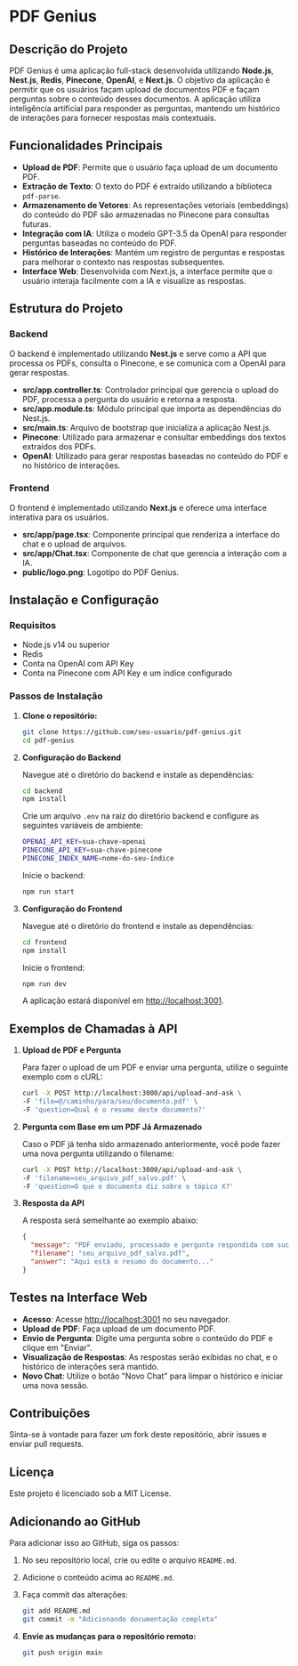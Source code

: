 # PDF Genius

## Descrição do Projeto

PDF Genius é uma aplicação full-stack desenvolvida utilizando **Node.js**, **Nest.js**, **Redis**, **Pinecone**, **OpenAI**, e **Next.js**. O objetivo da aplicação é permitir que os usuários façam upload de documentos PDF e façam perguntas sobre o conteúdo desses documentos. A aplicação utiliza inteligência artificial para responder as perguntas, mantendo um histórico de interações para fornecer respostas mais contextuais.

## Funcionalidades Principais

- **Upload de PDF**: Permite que o usuário faça upload de um documento PDF.
- **Extração de Texto**: O texto do PDF é extraído utilizando a biblioteca `pdf-parse`.
- **Armazenamento de Vetores**: As representações vetoriais (embeddings) do conteúdo do PDF são armazenadas no Pinecone para consultas futuras.
- **Integração com IA**: Utiliza o modelo GPT-3.5 da OpenAI para responder perguntas baseadas no conteúdo do PDF.
- **Histórico de Interações**: Mantém um registro de perguntas e respostas para melhorar o contexto nas respostas subsequentes.
- **Interface Web**: Desenvolvida com Next.js, a interface permite que o usuário interaja facilmente com a IA e visualize as respostas.

## Estrutura do Projeto

### Backend

O backend é implementado utilizando **Nest.js** e serve como a API que processa os PDFs, consulta o Pinecone, e se comunica com a OpenAI para gerar respostas.

- **src/app.controller.ts**: Controlador principal que gerencia o upload do PDF, processa a pergunta do usuário e retorna a resposta.
- **src/app.module.ts**: Módulo principal que importa as dependências do Nest.js.
- **src/main.ts**: Arquivo de bootstrap que inicializa a aplicação Nest.js.
- **Pinecone**: Utilizado para armazenar e consultar embeddings dos textos extraídos dos PDFs.
- **OpenAI**: Utilizado para gerar respostas baseadas no conteúdo do PDF e no histórico de interações.

### Frontend

O frontend é implementado utilizando **Next.js** e oferece uma interface interativa para os usuários.

- **src/app/page.tsx**: Componente principal que renderiza a interface do chat e o upload de arquivos.
- **src/app/Chat.tsx**: Componente de chat que gerencia a interação com a IA.
- **public/logo.png**: Logotipo do PDF Genius.

## Instalação e Configuração

### Requisitos

- Node.js v14 ou superior
- Redis
- Conta na OpenAI com API Key
- Conta na Pinecone com API Key e um índice configurado

### Passos de Instalação

1. **Clone o repositório:**

   ```bash
   git clone https://github.com/seu-usuario/pdf-genius.git
   cd pdf-genius

   ```

2. **Configuração do Backend**

   Navegue até o diretório do backend e instale as dependências:

   ```bash
   cd backend
   npm install
   ```

   Crie um arquivo `.env` na raiz do diretório backend e configure as seguintes variáveis de ambiente:

   ```bash
   OPENAI_API_KEY=sua-chave-openai
   PINECONE_API_KEY=sua-chave-pinecone
   PINECONE_INDEX_NAME=nome-do-seu-índice
   ```

   Inicie o backend:

   ```bash
   npm run start
   ```

3. **Configuração do Frontend**

   Navegue até o diretório do frontend e instale as dependências:

   ```bash
   cd frontend
   npm install
   ```

   Inicie o frontend:

   ```bash
   npm run dev
   ```

   A aplicação estará disponível em [http://localhost:3001](http://localhost:3001).

## Exemplos de Chamadas à API

1. **Upload de PDF e Pergunta**

   Para fazer o upload de um PDF e enviar uma pergunta, utilize o seguinte exemplo com o cURL:

   ```bash
   curl -X POST http://localhost:3000/api/upload-and-ask \
   -F 'file=@/caminho/para/seu/documento.pdf' \
   -F 'question=Qual é o resumo deste documento?'
   ```

2. **Pergunta com Base em um PDF Já Armazenado**

   Caso o PDF já tenha sido armazenado anteriormente, você pode fazer uma nova pergunta utilizando o filename:

   ```bash
   curl -X POST http://localhost:3000/api/upload-and-ask \
   -F 'filename=seu_arquivo_pdf_salvo.pdf' \
   -F 'question=O que o documento diz sobre o tópico X?'
   ```

3. **Resposta da API**

   A resposta será semelhante ao exemplo abaixo:

   ```json
   {
     "message": "PDF enviado, processado e pergunta respondida com sucesso!",
     "filename": "seu_arquivo_pdf_salvo.pdf",
     "answer": "Aqui está o resumo do documento..."
   }
   ```

## Testes na Interface Web

- **Acesso**: Acesse [http://localhost:3001](http://localhost:3001) no seu navegador.
- **Upload de PDF**: Faça upload de um documento PDF.
- **Envio de Pergunta**: Digite uma pergunta sobre o conteúdo do PDF e clique em "Enviar".
- **Visualização de Respostas**: As respostas serão exibidas no chat, e o histórico de interações será mantido.
- **Novo Chat**: Utilize o botão "Novo Chat" para limpar o histórico e iniciar uma nova sessão.

## Contribuições

Sinta-se à vontade para fazer um fork deste repositório, abrir issues e enviar pull requests.

## Licença

Este projeto é licenciado sob a MIT License.

## Adicionando ao GitHub

Para adicionar isso ao GitHub, siga os passos:

1. No seu repositório local, crie ou edite o arquivo `README.md`.
2. Adicione o conteúdo acima ao `README.md`.
3. Faça commit das alterações:

   ```bash
   git add README.md
   git commit -m "Adicionando documentação completa"
   ```

4. **Envie as mudanças para o repositório remoto:**

   ```bash
   git push origin main
   ```
